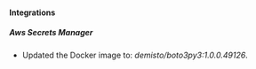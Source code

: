 #### Integrations
##### Aws Secrets Manager
- Updated the Docker image to: *demisto/boto3py3:1.0.0.49126*.

